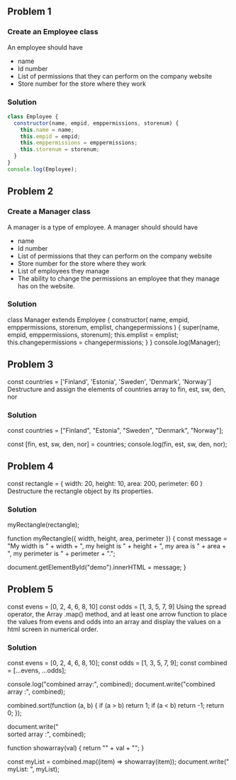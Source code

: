 ## Problem 1
### Create an Employee class
An employee should have
- name
- Id number
- List of permissions that they can perform on the company website
- Store number for the store where they work

### Solution

```javascript
class Employee {
  constructor(name, empid, emppermissions, storenum) {
    this.name = name;
    this.empid = empid;
    this.emppermissions = emppermissions;
    this.storenum = storenum;
  }
}
console.log(Employee);
```
## Problem 2
### Create a Manager class
A manager is a type of employee. A manager should should have
- name
- Id number
- List of permissions that they can perform on the company website
- Store number for the store where they work
- List of employees they manage
- The ability to change the permissions an employee that they manage has on the website.

### Solution
class Manager extends Employee {
  constructor(
    name,
    empid,
    emppermissions,
    storenum,
    emplist,
    changepermissions
  ) {
    super(name, empid, emppermissions, storenum);
    this.emplist = emplist;
    this.changepermissions = changepermissions;
  }
}
console.log(Manager);

## Problem 3
const countries = ['Finland', 'Estonia', 'Sweden', 'Denmark', 'Norway']
Destructure and assign the elements of countries array to fin, est, sw, den, nor

### Solution
const countries = ["Finland", "Estonia", "Sweden", "Denmark", "Norway"];

const [fin, est, sw, den, nor] = countries;
console.log(fin, est, sw, den, nor);

## Problem 4
const rectangle = {
width: 20,
height: 10,
area: 200,
perimeter: 60
}
Destructure the rectangle object by its properties.

### Solution
myRectangle(rectangle);

function myRectangle({ width, height, area, perimeter }) {
  const message = "My width is " + width + ", my height is " + height + ", my area is " + area + ", my perimeter is " + perimeter + ".";

  document.getElementById("demo").innerHTML = message;
}

## Problem 5
const evens = [0, 2, 4, 6, 8, 10]
const odds = [1, 3, 5, 7, 9]
Using the spread operator, the Array .map() method, and at least one arrow function to
place the values from evens and odds into an array and display the values on a html
screen in numerical order.

### Solution
const evens = [0, 2, 4, 6, 8, 10];
const odds = [1, 3, 5, 7, 9];
const combined = [...evens, ...odds];

console.log("combined array:", combined);
document.write("combined array :", combined);

combined.sort(function (a, b) {
  if (a > b) return 1;
  if (a < b) return -1;
  return 0;
});

document.write("<br>sorted array :", combined);

function showarray(val) {
  return "" + val + "";
}

const myList = combined.map((item) => showarray(item));
document.write("<br>myList: ", myList);


